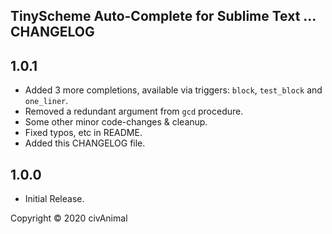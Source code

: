 ## TinyScheme Auto-Complete for Sublime Text ... CHANGELOG


## 1.0.1

* Added 3 more completions,  available via triggers: `block`, `test_block` and `one_liner`.
* Removed a redundant argument from `gcd` procedure.
* Some other minor code-changes & cleanup.
* Fixed typos, etc in README.
* Added this CHANGELOG file.


## 1.0.0

* Initial Release.


Copyright © 2020 civAnimal
